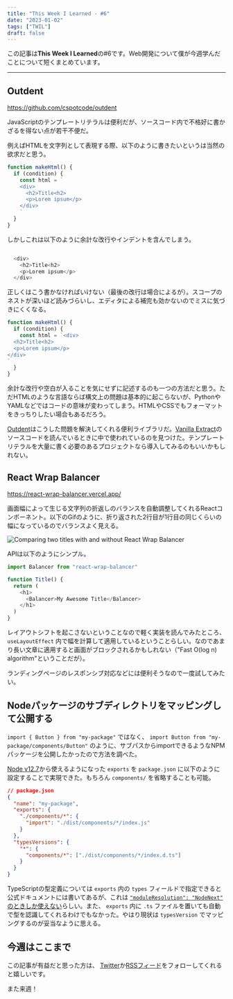 ```yaml
---
title: "This Week I Learned - #6"
date: "2023-01-02"
tags: ["TWIL"]
draft: false
---
```


この記事は**This Week I Learned**の#6です。Web開発について僕が今週学んだことについて短くまとめています。

---

## Outdent

https://github.com/cspotcode/outdent

JavaScriptのテンプレートリテラルは便利だが、ソースコード内で不格好に書かざるを得ない点が若干不便だ。

例えばHTMLを文字列として表現する際、以下のように書きたいというは当然の欲求だと思う。

```js
function makeHtml() {
  if (condition) {
    const html = `
    <div>
      <h2>Title<h2>
      <p>Lorem ipsum</p>
    </div>
    `
  }
}
```

しかしこれは以下のように余計な改行やインデントを含んでしまう。

```js

  <div>
    <h2>Title<h2>
    <p>Lorem ipsum</p>
  </div>

```

正しくはこう書かなければいけない（最後の改行は場合によるが）。スコープのネストが深いほど読みづらいし、エディタによる補完も効かないのでミスに気づきにくくなる。

```js
function makeHtml() {
  if (condition) {
    const html = `<div>
  <h2>Title<h2>
  <p>Lorem ipsum</p>
</div>
`
  }
}
```

余計な改行や空白が入ることを気にせずに記述するのも一つの方法だと思う。ただHTMLのような言語ならば構文上の問題は基本的に起こらないが、PythonやYAMLなどではコードの意味が変わってしまう。HTMLやCSSでもフォーマットをきっちりしたい場合もあるだろう。

[Outdent](https://github.com/cspotcode/outdent)はこうした問題を解決してくれる便利ライブラリだ。[Vanilla Extract](vanilla-extract.style)のソースコードを読んでいるときに中で使われているのを見つけた。テンプレートリテラルを大量に書く必要のあるプロジェクトなら導入してみるのもいいかもしれない。

## React Wrap Balancer

https://react-wrap-balancer.vercel.app/

画面幅によって生じる文字列の折返しのバランスを自動調整してくれるReactコンポーネント。以下のGifのように、折り返された2行目が1行目の同じくらいの幅になっているのでバランスよく見える。

![Comparing two titles with and without React Wrap Balancer](/static/images/blog/react-wrap-balancer.gif)

APIは以下のようにシンプル。

```js
import Balancer from "react-wrap-balancer"

function Title() {
  return (
    <h1>
      <Balancer>My Awesome Title</Balancer>
    </h1>
  )
}
```

レイアウトシフトを起こさないということなので軽く実装を読んでみたところ、 `useLayoutEffect` 内で幅を計算して適用しているということらしい。なのであまり長い文章に適用すると画面がブロックされるかもしれない（"Fast O(log n) algorithm"ということだが）。

ランディングページのレスポンシブ対応などには便利そうなので一度試してみたい。

## Nodeパッケージのサブディレクトリをマッピングして公開する

`import { Button } from "my-package"` ではなく、 `import Button from "my-package/components/Button"` のように、サブパスからimportできるようなNPMパッケージを公開したかったので方法を調べた。

[Node v12.7](https://nodejs.org/es/blog/release/v12.7.0/)から使えるようになった `exports` を `package.json` に以下のように設定することで実現できた。もちろん `components/` を省略することも可能。

```json
// package.json
{
  "name": "my-package",
  "exports": {
    "./components/*": {
      "import": "./dist/components/*/index.js"
    }
  },
  "typesVersions": {
    "*": {
      "components/*": ["./dist/components/*/index.d.ts"]
    }
  }
}
```

TypeScriptの型定義については `exports` 内の `types` フィールドで指定できると公式ドキュメントには書いてあるが、これは [`"moduleResolution": "NodeNext"` のときしか使えない](https://github.com/microsoft/TypeScript/issues/51862#issuecomment-1358049778)らしい。また、 `exports` 内に `.ts` ファイルを置いても自動で型を認識してくれるわけでもなかった。やはり現状は `typesVersion` でマッピングするのが妥当なように思える。

## 今週はここまで

この記事が有益だと思った方は、 [Twitter](https://twitter.com/MatsuraYuma)か[RSSフィード](https://rubiq.vercel.app/feed.xml)をフォローしてくれると嬉しいです。

また来週！
